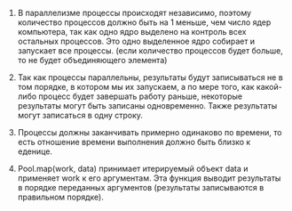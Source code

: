 1) В параллелизме процессы происходят независимо, поэтому количество процессов должно быть на 1 меньше, чем число ядер компьютера, так как одно ядро выделено на контроль всех остальных процессов.  Это одно выделенное ядро собирает и запускает все процессы. (если количество процессов будет больше, то не будет объединяющего элемента)

2) Так как процессы параллельны, результаты будут записываться не в том порядке, в котором мы их запускаем, а по мере того, как какой-либо процесс будет завершать работу раньше, некоторые результаты могут быть записаны одновременно. Также результаты могут записаться в одну строку.

3) Процессы должны заканчивать примерно одинаково по времени, то есть отношение времени выполнения должно быть близко к еденице.

4) Pool.map(work, data) принимает итерируемый объект data и применяет work к его аргументам. Эта функция выводит результаты в порядке переданных аргументов (результаты записываются в правильном порядке).
